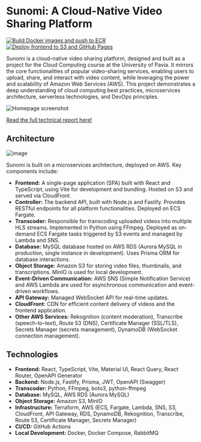 # Sunomi: A Cloud-Native Video Sharing Platform

[![Build Docker images and push to ECR](https://github.com/ferraridavide/cloud/actions/workflows/build_to_ecr.yml/badge.svg)](https://github.com/ferraridavide/cloud/actions/workflows/build_to_ecr.yml)
[![Deploy frontend to S3 and GitHub Pages](https://github.com/ferraridavide/sunomi/actions/workflows/build_frontend.yml/badge.svg?branch=main)](https://github.com/ferraridavide/sunomi/actions/workflows/build_frontend.yml)


Sunomi is a cloud-native video sharing platform, designed and built as a project for the Cloud Computing course at the University of Pavia.  It mirrors the core functionalities of popular video-sharing services, enabling users to upload, share, and interact with video content, while leveraging the power and scalability of Amazon Web Services (AWS).  This project demonstrates a deep understanding of cloud computing best practices, microservices architecture, serverless technologies, and DevOps principles.

![Homepage screenshot](https://github.com/user-attachments/assets/e4cf899c-65ec-4d3b-81cd-31dd8028429f)

[Read the full technical report here!](docs/sunomi-final-report.pdf)

## Architecture
![image](https://github.com/user-attachments/assets/09d5b0e3-400b-47cb-8a40-4c8a57c27819)


Sunomi is built on a microservices architecture, deployed on AWS. Key components include:

*   **Frontend:** A single-page application (SPA) built with React and TypeScript, using Vite for development and bundling.  Hosted on S3 and served via CloudFront.
*   **Controller:**  The backend API, built with Node.js and Fastify.  Provides RESTful endpoints for all platform functionalities.  Deployed on ECS Fargate.
*   **Transcoder:**  Responsible for transcoding uploaded videos into multiple HLS streams.  Implemented in Python using FFmpeg.  Deployed as on-demand ECS Fargate tasks triggered by S3 events and managed by Lambda and SNS.
*   **Database:**  MySQL database hosted on AWS RDS (Aurora MySQL in production, single instance in development).  Uses Prisma ORM for database interactions.
*   **Object Storage:**  Amazon S3 for storing video files, thumbnails, and transcriptions.  MinIO is used for local development.
*   **Event-Driven Communication:**  AWS SNS (Simple Notification Service) and AWS Lambda are used for asynchronous communication and event-driven workflows.
*   **API Gateway:**  Managed WebSocket API for real-time updates.
*   **CloudFront:**  CDN for efficient content delivery of videos and the frontend application.
*   **Other AWS Services:**  Rekognition (content moderation), Transcribe (speech-to-text), Route 53 (DNS), Certificate Manager (SSL/TLS), Secrets Manager (secrets management), DynamoDB (WebSocket connection management).

## Technologies

*   **Frontend:** React, TypeScript, Vite, Material UI, React Query, React Router, OpenAPI Generator
*   **Backend:** Node.js, Fastify, Prisma, JWT, OpenAPI (Swagger)
*   **Transcoder:** Python, FFmpeg, boto3, python-ffmpeg
*   **Database:** MySQL, AWS RDS (Aurora MySQL)
*   **Object Storage:** Amazon S3, MinIO
*   **Infrastructure:** Terraform, AWS (ECS, Fargate, Lambda, SNS, S3, CloudFront, API Gateway, RDS, DynamoDB, Rekognition, Transcribe, Route 53, Certificate Manager, Secrets Manager)
*   **CI/CD:** GitHub Actions
*   **Local Development:** Docker, Docker Compose, RabbitMQ
